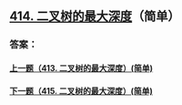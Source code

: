 ## [414. 二叉树的最大深度](https://leetcode-cn.com/problems/merge-two-sorted-lists/)（简单）





### 答案：



#### [上一题（413. 二叉树的最大深度）(简单)](https://github.com/sdwwld/leetCode/blob/master/src/main/java/com/wld/java/leetcode/leetCode0413.md)

#### [下一题（415. 二叉树的最大深度）(简单)](https://github.com/sdwwld/leetCode/blob/master/src/main/java/com/wld/java/leetcode/leetCode0415.md)